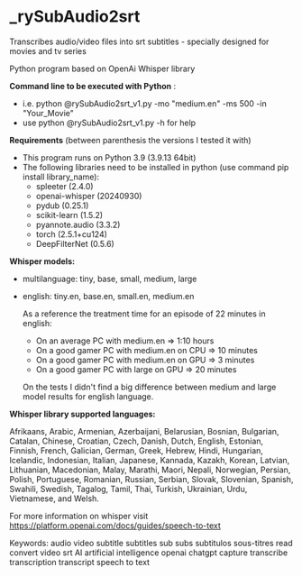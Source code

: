 # _rySubAudio2srt
Transcribes audio/video files into srt subtitles - specially designed for movies and tv series

Python program based on OpenAi Whisper library

<b>Command line to be executed with Python</b> : 
   - i.e. python @rySubAudio2srt_v1.py -mo "medium.en" -ms 500 -in "Your_Movie" 
   - use python @rySubAudio2srt_v1.py -h for help

<b>Requirements</b> (between parenthesis the versions I tested it with)
   - This program runs on Python 3.9 (3.9.13 64bit)
   - The following libraries need to be installed in python (use command pip install library_name):
       * spleeter (2.4.0)
       * openai-whisper (20240930)
       * pydub (0.25.1)
       * scikit-learn (1.5.2)
       * pyannote.audio (3.3.2)
       * torch (2.5.1+cu124)
       * DeepFilterNet  (0.5.6)

<b>Whisper models: </b>
-  multilanguage: tiny, base, small, medium, large
-  english: tiny.en, base.en, small.en, medium.en

   As a reference the treatment time for an episode of 22 minutes in english:
   *   On an average PC with medium.en => 1:10 hours
   *   On a good gamer PC with medium.en on CPU => 10 minutes
   *   On a good gamer PC with medium.en on GPU => 3 minutes
   *   On a good gamer PC with large on GPU => 20 minutes

   On the tests I didn't find a big difference between medium and large model results for english language.

<b>Whisper library supported languages:</b>

Afrikaans, Arabic, Armenian, Azerbaijani, Belarusian, Bosnian, Bulgarian, Catalan, Chinese, Croatian, Czech, Danish, Dutch, English, Estonian, Finnish, French, Galician, German, Greek, Hebrew, Hindi, Hungarian, Icelandic, Indonesian, Italian, Japanese, Kannada, Kazakh, Korean, Latvian, Lithuanian, Macedonian, Malay, Marathi, Maori, Nepali, Norwegian, Persian, Polish, Portuguese, Romanian, Russian, Serbian, Slovak, Slovenian, Spanish, Swahili, Swedish, Tagalog, Tamil, Thai, Turkish, Ukrainian, Urdu, Vietnamese, and Welsh.

For more information on whisper visit https://platform.openai.com/docs/guides/speech-to-text

Keywords: audio video subtitle subtitles sub subs subtitulos sous-titres read convert video srt AI artificial intelligence openai chatgpt capture transcribe transcription transcript speech to text
